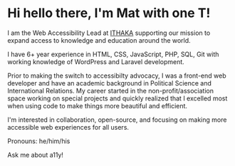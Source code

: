 # Hi hello there, I'm Mat with one T! 

I am the Web Accessibility Lead at [ITHAKA](https://www.ithaka.org) supporting our mission to expand access to knowledge and education around the world.

I have 6+ year experience in HTML, CSS, JavaScript, PHP, SQL, Git with working knowledge of WordPress and Laravel development. 

Prior to making the switch to accessibilty advocacy, I was a front-end web developer and have an academic background in Political Science and International Relations. My career started in the non-profit/association space working on special projects and quickly realized that I excelled most when using code to make things more beautiful and efficient. 

I'm interested in collaboration, open-source, and focusing on making more accessible web experiences for all users.

Pronouns: he/him/his

Ask me about a11y!
